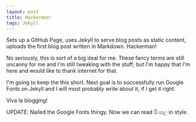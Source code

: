 ```yaml
---
layout: post
title: Hackerman!
tags: Jekyll 
---
```


Sets up a GitHub Page, uses Jekyll to serve blog posts as static content, uploads the first blog post written in Markdown. Hackerman!

<!--more-->

No seriously, this is sort of a big deal for me. These fancy terms are still uncanny for me and I'm still tweaking with the stuff; but I'm happy that I'm here and would like to thank internet for that.

I'm going to keep the this short. Next goal is to successfully run Google Fonts on Jekyll and I will most probably write about it, if I get it right.

Viva la blogging!

UPDATE: Nailed the Google Fonts thingy. Now we can read සිංහල in style.